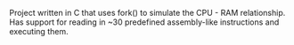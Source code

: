 Project written in C that uses fork() to simulate the CPU - RAM relationship. Has support for reading in ~30 predefined assembly-like instructions and executing them.
